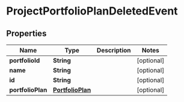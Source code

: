 
# ProjectPortfolioPlanDeletedEvent

## Properties
Name | Type | Description | Notes
------------ | ------------- | ------------- | -------------
**portfolioId** | **String** |  |  [optional]
**name** | **String** |  |  [optional]
**id** | **String** |  |  [optional]
**portfolioPlan** | [**PortfolioPlan**](PortfolioPlan.md) |  |  [optional]




